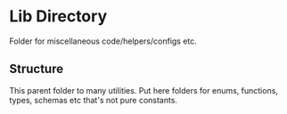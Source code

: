 # Lib Directory

Folder for miscellaneous code/helpers/configs etc.

## Structure

This parent folder to many utilities.
Put here folders for enums, functions, types, schemas etc that's not pure constants.
